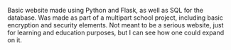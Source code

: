 Basic website made using Python and Flask, as well as SQL for the database. 
Was made as part of a multipart school project, including basic encryption and security elements.
Not meant to be a serious website, just for learning and education purposes, but I can see how one could expand on it.
